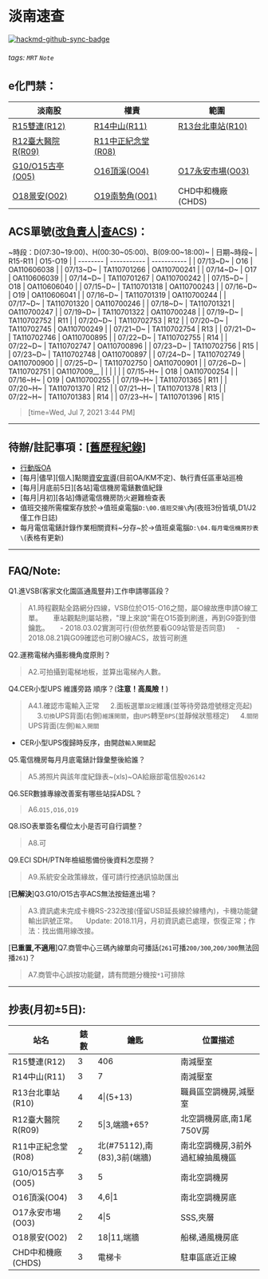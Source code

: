 # 淡南速查
[![hackmd-github-sync-badge](https://hackmd.io/-P9WS37GS2aJXrnumcyzgA/badge)](https://hackmd.io/-P9WS37GS2aJXrnumcyzgA)
###### tags: `MRT` `Note`

## e化門禁：
| 淡南股 | 權責 | 範圍 |
| ------------ | - | - |
| [R15雙連(R12)](https://forms.gle/SMtnC8SvZ5YftvDNA) | [R14中山(R11)](https://forms.gle/do4hM7YK8ZN9Vj1V7) | [R13台北車站(R10)](https://forms.gle/Ya1AmFidfqrzKZDFA) |
| [R12臺大醫院R(R09)](https://forms.gle/BzFsvmpuqHMh8NG2A) | [R11中正紀念堂(R08)](https://forms.gle/qfUw8gTn7PWyvvwLA) | |
| [G10/O15古亭(O05)](https://forms.gle/xFn6QDHg1gFP9xmi7) | [O16頂溪(O04)]() | [O17永安市場(O03)](https://docs.google.com/forms/d/14PGa8RbOBWJ_GcexrRRdi8JvhEyr8Xwk5fOCZhz1QRA/edit) |
| [O18景安(O02)](https://docs.google.com/forms/d/1iQYSbocBUFPrew8HnjGjZwB5wGwp4oskP1LeQaNa-_4/edit) | [O19南勢角(O01)]() | CHD中和機廠(CHDS) |

## ACS單號([改負責人](http://acs/aspx/Acs/ACS04015N.aspx)\|[查ACS](http://acs/aspx/Acs/ACS04008.aspx))：
~時段：D(07:30\~19:00)、H(00:30\~05:00)、B(09:00\~18:00)~
| 日期~時段~ | R15-R11    | O15-O19     |
| -------- | ----------- | ----------- |
| 07/13~D~ | O16 | OA110606038 |
| 07/13~D~ | TA110701266 | OA110700241 |
| 07/14~D~ | O17 | OA110606039 |
| 07/14~D~ | TA110701267 | OA110700242 |
| 07/15~D~ | O18 | OA110606040 |
| 07/15~D~ | TA110701318 | OA110700243 |
| 07/16~D~ | O19 | OA110606041 |
| 07/16~D~ | TA110701319 | OA110700244 |
| 07/17~D~ | TA110701320 | OA110700246 |
| 07/18~D~ | TA110701321 | OA110700247 |
| 07/19~D~ | TA110701322 | OA110700248 |
| 07/19~D~ | TA110702752 | R11 |
| 07/20~D~ | TA110702753 | R12 |
| 07/20~D~ | TA110702745 | OA110700249 |
| 07/21~D~ | TA110702754 | R13 |
| 07/21~D~ | TA110702746 | OA110700895 |
| 07/22~D~ | TA110702755 | R14 |
| 07/22~D~ | TA110702747 | OA110700896 |
| 07/23~D~ | TA110702756 | R15 |
| 07/23~D~ | TA110702748 | OA110700897 |
| 07/24~D~ | TA110702749 | OA110700900 |
| 07/25~D~ | TA110702750 | OA110700901 |
| 07/26~D~ | TA110702751 | OA1107009__ |
| | | |
| 07/15~H~ | O18 | OA110700254 |
| 07/16~H~ | O19 | OA110700255 |
| 07/19~H~ | TA110701365 | R11 |
| 07/20~H~ | TA110701370 | R12 |
| 07/21~H~ | TA110701378 | R13 |
| 07/22~H~ | TA110701383 | R14 |
| 07/23~H~ | TA110701396 | R15 |
> [time=Wed, Jul 7, 2021 3:44 PM]
---

## 待辦/註記事項：[[舊歷程紀錄](https://hackmd.io/BkW2xmduf/)]
* [行動版OA](https://ssl.metro.taipei/oa)
* [每月|儘早][個人]點閱[資安宣導](http://kmmgt2.trtc.com.tw/ESP/listfolders.aspx?uid=2245)(目前OA/KM不定)、執行責任區車站巡檢
* [每月|月底前5日][各站]電信機房電錶數值紀錄
* [每月|月初][各站]傳遞電信機房防火避難檢查表
* 值班交接所需檔案存放於→值班桌電腦`D:\00.值班交接\`內(夜班3份皆填,D1/J2僅工作日誌)
* 每月電信電錶計錄作業相關資料~分存~於→值班桌電腦`D:\04.每月電信機房抄表\`(表格有更新)

---

## FAQ/Note:
Q1.進VSB(客家文化園區通風豎井)工作申請哪區段？
> A1.時程觀點全路網分四線，VSB位於O15-O16之間，屬O線故應申請O線工單。
> 　 車站觀點則屬站務，"理上來說"需在O15簽到刷進，再到G9簽到借鑰匙。
> 　 - 2018.03.02實測可行(但依然要看G09站管是否同意)
> 　 - 2018.08.21與G09確認也可刷O線ACS，故皆可刷進

Q2.運務電梯內攝影機角度原則？
> A2.可拍攝到電梯地板，並算出電梯內人數。

Q4.CER小型UPS 維護旁路 順序？(**注意！高風險！**)
> A4.1.確認市電輸入正常
> 　 2.面板選單`設定`維護(並等待旁路燈號穩定亮起)
> 　 3.`切換`UPS背面(右側)`維護開關`，由`UPS`轉至`BPS`(並靜候狀態穩定)
> 　 4.`關閉`UPS背面(左側)`輸入開關`
* CER小型UPS復歸時反序，由開啟`輸入開關`起

Q5.電信機房每月月底電錶計錄彙整後給誰？
> A5.將照片與該年度紀錄表~(xls)~OA給廠部電信股`026142`

Q6.SER數據專線改善案有哪些站採ADSL？
> A6.`O15,O16,O19`

Q8.ISO表單簽名欄位太小是否可自行調整？
> A8.可

Q9.ECI SDH\/PTN年檢組態備份後資料怎麼撈？
> A9.系統安全政策緣故，僅可請行控通訊協助匯出

\[**已解決**]Q3.G10/O15古亭ACS無法按鈕進出場？
> A3.資訊處未完成卡機RS-232改接(僅留USB延長線於線槽內)，卡機功能鍵輸出訊號正常。
> 　Update: 2018.11月，月初資訊處已處理，恢復正常；作法：找出備用線改接。

\[**已重置,不適用**]Q7.商管中心三碼內線單向可播話(`261`可播`200/300`,`200/300`無法回播`261`)？
> A7.商管中心誤按功能鍵，請有問題分機按`*1`可排除

---

## 抄表(月初±5日):
| 站名 | 錶數 | 鑰匙 | 位置描述 |
| - | - | - | - |
| R15雙連(R12) | 3 | 406 | 南減壓室 |
| R14中山(R11) | 3 | 7 | 南減壓室 |
| R13台北車站(R10) | 4 | 4\|(5+13) | 職員區空調機房,減壓室 |
| R12臺大醫院R(R09) | 2 | 5\|3,端牆+65? | 北空調機房底,南1尾750V房 |
| R11中正紀念堂(R08) | 2 | 北(\#75112),南(83),3前(端牆) |  南北空調機房,3前外過紅線抽風機區 |
| G10/O15古亭(O05) | 3 | 5 | 南北空調機房 |
| O16頂溪(O04) | 3 | 4,6\|1 | 南北空調機房底 |
| O17永安市場(O03) | 2 | 4\|5 | SSS,夾層 |
| O18景安(O02) | 2 | 18\|11,端牆 | 船梯,通風機房底 |
| CHD中和機廠(CHDS) | 3 | 電梯卡 | 駐車區底近正線 |